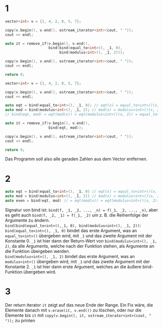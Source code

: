 # 1
```cpp
vector<int> v = {1, 4, 2, 8, 5, 7};

copy(v.begin(), v.end(), ostream_iterator<int>(cout, " "));
cout << endl;

auto it = remove_if(v.begin(), v.end(),
                    bind(bind(equal_to<int>(), _1, 0),
                         bind(modulus<int>(), _1, 2)));

copy(v.begin(), v.end(), ostream_iterator<int>(cout, " "));
cout << endl;

return 0;
```

```cpp
vector<int> v = {1, 4, 2, 8, 5, 7};

copy(v.begin(), v.end(), ostream_iterator<int>(cout, " "));
cout << endl;

auto eqt = bind(equal_to<int>(), _1, 0); // eqt(x) = equal_to<int>()(x, 0) // check if x is 0
auto mod = bind(modulus<int>(), _1, 2); // mod(x) = modulus<int>()(x, 2) // check mod 2 of x
// bind(eqt, mod) = eqt(mod(x)) = eqt(modulus<int>()(x, 2)) = equal_to<int>()(modulus<int>()(x, 2), 0) // check if mod 2 of x is 0 -> check if x is even

auto it = remove_if(v.begin(), v.end(),
                    bind(eqt, mod));

copy(v.begin(), v.end(), ostream_iterator<int>(cout, " "));
cout << endl;

return 0;
```

Das Programm soll also alle geraden Zahlen aus dem Vector entfernen.

# 2
```cpp
auto eqt = bind(equal_to<int>(), _1, 0) // eqt(x) = equal_to<int>()(x, 0) // check if x is 0
auto mod = bind(modulus<int>(), _1, 2)) // mod(x) = modulus<int>()(x, 2) // check mod 2 of x
auto even = bind(eqt, mod) // = eqt(mod(x)) = eqt(modulus<int>()(x, 2)) = equal_to<int>()(modulus<int>()(x, 2), 0) // check if mod 2 of x is 0 -> check if x is even
```
Signatur von bind ist: `bind(f, _1, _2, ..., _n) = f(_1, _2, ..., _n)`, aber es geht auch `bind(f, _2, _1) = f(_1, _2)` um z. B. die Reihenfolge der Argumente zu ändern. \
`bind(bind(equal_to<int>(),_1, 0), bind(modulus<int>(), _1, 2))`: \
`bind(equal_to<int>(), _1, 0)` bindet das erste Argument, was an `equal_to<int>()` übergeben wird, mit `_1` und das zweite Argument mit der Konstante 0. `_1` ist hier dann der Return-Wert von `bind(modulus<int>(), _1, 2)`, da alle Arguments, welche nach der Funktion stehen, als Argumente an die Funktion übergeben werden. \
`bind(modulus<int>(), _1, 2)` bindet das erste Argument, was an `modulus<int>()` übergeben wird, mit `_1` und das zweite Argument mit der Konstante 2. `_1` ist hier dann erste Argument, welches an die äußere bind-Funktion übergeben wird.


# 3
Der return iterator `it` zeigt auf das neue Ende der Range. Ein Fix wäre, die Elemente danach mit `v.erase(it, v.end())` zu löschen, oder nur die Elemente bis `it` mit `copy(v.begin(), it, ostream_iterator<int>(cout, " "));` zu printen

